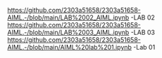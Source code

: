 
https://github.com/2303a51658/2303a51658-AIML.-/blob/main/LAB%2002_AIML.ipynb  -LAB 02
https://github.com/2303a51658/2303a51658-AIML.-/blob/main/LAB%2003_AIML.ipynb  -LAB 03
https://github.com/2303a51658/2303a51658-AIML.-/blob/main/AIML%20lab%201.ipynb -Lab 01
